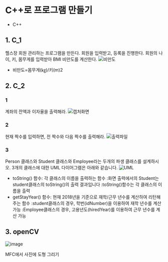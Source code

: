 # C++로 프로그램 만들기

- C++

## 1. C_1
헬스장 회원 관리하는 프로그램을 만든다.
회원을 입력받고, 등록을 진행한다.
회원의 나이, 키, 몸무게를 입력받아 BMI 비만도를 계산한다.
![비만도](https://user-images.githubusercontent.com/59854960/113319960-f446a480-934c-11eb-9a18-85018e3d0911.JPG)

- 비만도=몸무게(㎏)/키(m)2

## 2. C_2
### 1
계좌의 잔액과 이자율을 출력해라.
![캡처화면](https://user-images.githubusercontent.com/59854960/113319087-0d9b2100-934c-11eb-9be1-0e9490e83448.PNG)

### 2
현재 짝수를 입력하면, 전 짝수와 다음 짝수를 출력해라.
![출력파일](https://user-images.githubusercontent.com/59854960/113319101-112ea800-934c-11eb-967b-7841597a2178.PNG)
### 3
Person 클래스와 Student 클래스와 Employee라는 두개의 파생 클래스를 설계하시오. 3개의 클래스에 대한 UML 다이어그램은 아래와 같습니다.
![UML](https://user-images.githubusercontent.com/59854960/113319576-89956900-934c-11eb-99ae-dea44bb23dab.JPG)

- toString() 함수: 각 클래스의 이름을 출력하는 함수
:화면 출력에서의 Student는 student클래스의 toString()의 출력 결과입니다
:toString()함수는 각 클래스의 이름을 출력
- getStayYear() 함수: 현재 2018년을 기준으로 재학/근무 년수를 계산하여 리턴해 주는 함수
:student클래스의 경우, 학번(idNumber)을 이용하여 재학 년수를 계산 가능
:Employee클래스의 경우, 고용년도(hiredYear)를 이용하여 근무 년수를 계산 가능

## 3. openCV

![image](https://user-images.githubusercontent.com/59854960/122505900-39b76b80-d038-11eb-839d-6ab9e3d6dab6.png)

MFC에서 사진에 도형 그리기

